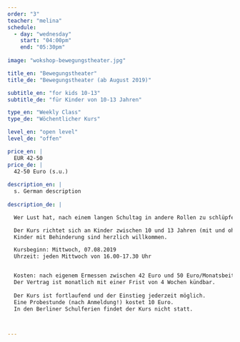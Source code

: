 ```yaml
---
order: "3"
teacher: "melina"
schedule:
  - day: "wednesday"
    start: "04:00pm"
    end: "05:30pm"
    
image: "wokshop-bewegungstheater.jpg"

title_en: "Bewegungstheater"
title_de: "Bewegungstheater (ab August 2019)"

subtitle_en: "for kids 10-13"
subtitle_de: "für Kinder von 10-13 Jahren"

type_en: "Weekly Class"
type_de: "Wöchentlicher Kurs"

level_en: "open level"
level_de: "offen"

price_en: |
  EUR 42-50 
price_de: |
  42-50 Euro (s.u.)
  
description_en: |
  s. German description
  
description_de: |

  Wer Lust hat, nach einem langen Schultag in andere Rollen zu schlüpfen, verrückte Ideen zu spinnen und mit Stimme, Mimik und Körper Geschichten zu erzählen, ist in dem Kurs Bewegungstheater genau richtig. Wir werden laut und auch mal leise, wir rebellieren und kokettieren, wir stampfen auf den Boden und schweben wie eine Feder. In jedem Fall sammeln wir Themen, die uns beschäftigen, und erforschen diese auf unsere eigene, kritische und kreative Art.  

  Der Kurs richtet sich an Kinder zwischen 10 und 13 Jahren (mit und ohne Vorkenntnisse).  
  Kinder mit Behinderung sind herzlich willkommen.  

  Kursbeginn: Mittwoch, 07.08.2019  
  Uhrzeit: jeden Mittwoch von 16.00-17.30 Uhr  


  Kosten: nach eigenem Ermessen zwischen 42 Euro und 50 Euro/Monatsbeitrag (Materialkosten z.B. für Aufführungen inklusive).    
  Der Vertrag ist monatlich mit einer Frist von 4 Wochen kündbar.  
  
  Der Kurs ist fortlaufend und der Einstieg jederzeit möglich.  
  Eine Probestunde (nach Anmeldung!) kostet 10 Euro.    
  In den Berliner Schulferien findet der Kurs nicht statt.  



---
```

